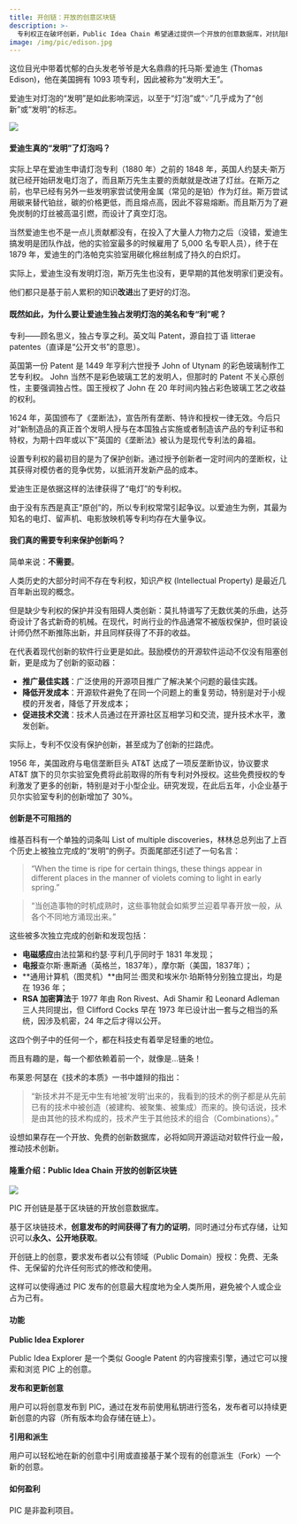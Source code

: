 ```yaml
---
title: 开创链：开放的创意区块链
description: >-
  专利权正在破坏创新，Public Idea Chain 希望通过提供一个开放的创意数据库，对抗阻碍创新知识垄断。
image: /img/pic/edison.jpg
---
```


这位目光中带着忧郁的白头发老爷爷是大名鼎鼎的托马斯·爱迪生 (Thomas Edison)，他在美国拥有 1093 项专利，因此被称为“发明大王”。

爱迪生对灯泡的“发明”是如此影响深远，以至于“灯泡”或“💡”几乎成为了“创新”或“发明”的标志。

![](/img/pic/lamp-patent.jpg)

#### 爱迪生真的“发明”了灯泡吗？

实际上早在爱迪生申请灯泡专利（1880 年）之前的 1848 年，英国人约瑟夫·斯万就已经开始研发电灯泡了，而且斯万先生主要的贡献就是改进了灯丝。在斯万之前，也早已经有另外一些发明家尝试使用金属（常见的是铂）作为灯丝。斯万尝试用碳来替代铂丝，碳的价格更低，而且熔点高，因此不容易熔断。而且斯万为了避免炭制的灯丝被高温引燃，而设计了真空灯泡。

当然爱迪生也不是一点儿贡献都没有，在投入了大量人力物力之后（没错，爱迪生搞发明是团队作战，他的实验室最多的时候雇用了 5,000 名专职人员），终于在 1879  年，爱迪生的门洛帕克实验室用碳化棉丝制成了持久的白炽灯。

实际上，爱迪生没有发明灯泡，斯万先生也没有，更早期的其他发明家们更没有。

他们都只是基于前人累积的知识**改进**出了更好的灯泡。

#### 既然如此，为什么要让爱迪生独占发明灯泡的美名和专“利”呢？

专利——顾名思义，独占专享之利。英文叫 Patent，源自拉丁语 litterae patentes（直译是“公开文书”的意思）。

英国第一份 Patent 是 1449 年亨利六世授予 John of Utynam 的彩色玻璃制作工艺专利权。 John 当然不是彩色玻璃工艺的发明人，但那时的 Patent 不关心原创性，主要强调独占性。国王授权了 John 在 20 年时间内独占彩色玻璃工艺之收益的权利。

1624 年，英国颁布了《垄断法》，宣告所有垄断、特许和授权一律无效。今后只对“新制造品的真正首个发明人授与在本国独占实施或者制造该产品的专利证书和特权，为期十四年或以下”英国的《垄断法》被认为是现代专利法的鼻祖。

设置专利权的最初目的是为了保护创新。通过授予创新者一定时间内的垄断权，让其获得对模仿者的竞争优势，以抵消开发新产品的成本。

爱迪生正是依据这样的法律获得了“电灯”的专利权。

由于没有东西是真正“原创”的，所以专利权常常引起争议。以爱迪生为例，其最为知名的电灯、留声机、电影放映机等专利均存在大量争议。

#### 我们真的需要专利来保护创新吗？

简单来说：**不需要**。

人类历史的大部分时间不存在专利权，知识产权 (Intellectual Property) 是最近几百年新出现的概念。

但是缺少专利权的保护并没有阻碍人类创新：莫扎特谱写了无数优美的乐曲，达芬奇设计了各式新奇的机械。在现代，时尚行业的作品通常不被版权保护，但时装设计师仍然不断推陈出新，并且同样获得了不菲的收益。

在代表着现代创新的软件行业更是如此。鼓励模仿的开源软件运动不仅没有阻塞创新，更是成为了创新的驱动器：

- **推广最佳实践**：广泛使用的开源项目推广了解决某个问题的最佳实践。
- **降低开发成本**：开源软件避免了在同一个问题上的重复劳动，特别是对于小规模的开发者，降低了开发成本；
- **促进技术交流**：技术人员通过在开源社区互相学习和交流，提升技术水平，激发创新。

实际上，专利不仅没有保护创新，甚至成为了创新的拦路虎。

1956 年，美国政府与电信垄断巨头 AT&T 达成了一项反垄断协议，协议要求 AT&T 旗下的贝尔实验室免费将此前取得的所有专利对外授权。这些免费授权的专利激发了更多的创新，特别是对于小型企业。研究发现，在此后五年，小企业基于贝尔实验室专利的创新增加了 30%。

#### 创新是不可阻挡的

维基百科有一个单独的词条叫 List of multiple discoveries，林林总总列出了上百个历史上被独立完成的“发明”的例子。页面尾部还引述了一句名言：

> “When the time is ripe for certain things, these things appear in different places in the manner of violets coming to light in early spring.”

> “当创造事物的时机成熟时，这些事物就会如紫罗兰迎着早春开放一般，从各个不同地方涌现出来。”

这些被多次独立完成的创新和发现包括：

- **电磁感应**由法拉第和约瑟·亨利几乎同时于 1831 年发现；
- **电报**查尔斯·惠斯通（英格兰，1837年），摩尔斯（美国，1837年）；
- **通用计算机（图灵机）**由阿兰·图灵和埃米尔·珀斯特分别独立提出，均是在 1936 年；
- **RSA 加密算法**于 1977 年由 Ron Rivest、Adi Shamir 和 Leonard Adleman 三人共同提出，但 Clifford Cocks 早在 1973 年已设计出一套与之相当的系统，因涉及机密，24 年之后才得以公开。

这四个例子中的任何一个，都在科技史有着举足轻重的地位。

而且有趣的是，每一个都依赖着前一个，就像是…链条！

布莱恩·阿瑟在《技术的本质》一书中雄辩的指出：

> “新技术并不是无中生有地被‘发明’出来的，我看到的技术的例子都是从先前已有的技术中被创造（被建构、被聚集、被集成）而来的。换句话说，技术是由其他的技术构成的，技术产生于其他技术的组合（Combinations）。”

设想如果存在一个开放、免费的创新数据库，必将如同开源运动对软件行业一般，推动技术创新。

#### 隆重介绍：Public Idea Chain 开放的创新区块链

![](/img/pic/pic-logo.png)

PIC 开创链是基于区块链的开放创意数据库。

基于区块链技术，**创意发布的时间获得了有力的证明**，同时通过分布式存储，让知识可以**永久、公开地获取**。

开创链上的创意，要求发布者以公有领域（Public Domain）授权：免费、无条件、无保留的允许任何形式的修改和使用。

这样可以使得通过 PIC 发布的创意最大程度地为全人类所用，避免被个人或企业占为己有。

#### 功能

**Public Idea Explorer**

Public Idea Explorer 是一个类似 Google Patent 的内容搜索引擎，通过它可以搜索和浏览 PIC 上的创意。

**发布和更新创意**

用户可以将创意发布到 PIC，通过在发布前使用私钥进行签名，发布者可以持续更新创意的内容（所有版本均会存储在链上）。

**引用和派生**

用户可以轻松地在新的创意中引用或直接基于某个现有的创意派生（Fork）一个新的创意。

#### 如何盈利

PIC 是非盈利项目。